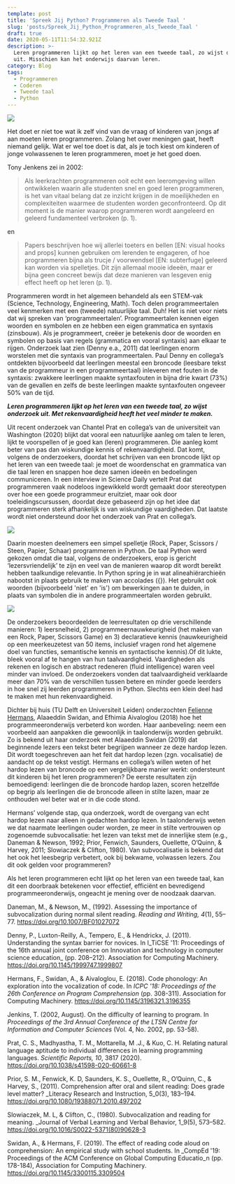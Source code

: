 ```yaml
---
template: post
title: 'Spreek Jij Python? Programmeren als Tweede Taal '
slug: 'posts/Spreek_Jij_Python_Programmeren_als_Tweede_Taal '
draft: true
date: 2020-05-11T11:54:32.921Z
description: >-
  Leren programmeren lijkt op het leren van een tweede taal, zo wijst onderzoek
  uit. Misschien kan het onderwijs daarvan leren.
category: Blog
tags:
  - Programmeren
  - Coderen
  - Tweede taal
  - Python
---
```

![](/media/kind-coding.jpg)

Het doet er niet toe wat ik zelf vind van de vraag of kinderen van jongs af aan moeten leren programmeren. Zolang het over meningen gaat, heeft niemand gelijk. Wat er wel toe doet is dat, als je toch kiest om kinderen of jonge volwassenen te leren programmeren, moet je het goed doen.

Tony Jenkens zei in 2002:

> Als leerkrachten programmeren ooit echt een leeromgeving willen ontwikkelen waarin alle studenten snel en goed leren programmeren, is het van vitaal belang dat ze inzicht krijgen in de moeilijkheden en complexiteiten waarmee de studenten worden geconfronteerd. Op dit moment is de manier waarop programmeren wordt aangeleerd en geleerd fundamenteel verbroken (p. 1).

en

> Papers beschrijven hoe wij allerlei toeters en bellen \[EN: visual hooks and props] kunnen gebruiken om lerenden te engageren, of hoe programmeren bijna als trucje / voorwendsel \[EN: subterfuge] geleerd kan worden via spelletjes. Dit zijn allemaal mooie ideeën, maar er bijna geen concreet bewijs dat deze manieren van lesgeven enig effect heeft op het leren (p. 1).

Programmeren wordt in het algemeen behandeld als een STEM-vak (Science, Technology, Engineering, Math). Toch delen programmeertalen veel kenmerken met een (tweede) natuurlijke taal. Duh! Het is niet voor niets dat wij spreken van ‘programmeertalen’. Programmeertalen kennen eigen woorden en symbolen en ze hebben een eigen grammatica en syntaxis (zinsbouw). Als je programmeert, creëer je betekenis door de woorden en symbolen op basis van regels (grammatica en vooral syntaxis) aan elkaar te rijgen. Onderzoek laat zien (Denny e.a., 2011) dat leerlingen enorm worstelen met die syntaxis van programmeertalen. Paul Denny en collega’s ontdekten bijvoorbeeld dat leerlingen meestal een broncode (leesbare tekst van de programmeur in een programmeertaal) inleveren met fouten in de syntaxis: zwakkere leerlingen maakte syntaxfouten in bijna drie kwart (73%) van de gevallen en zelfs de beste leerlingen maakte syntaxfouten ongeveer 50% van de tijd.

**_Leren programmeren lijkt op het leren van een tweede taal, zo wijst onderzoek uit. Met rekenvaardigheid heeft het veel minder te maken._** 

Uit recent onderzoek van Chantel Prat en collega’s van de universiteit van Washington (2020) blijkt dat vooral een natuurlijke aanleg om talen te leren, lijkt te voorspellen of je goed kan (leren) programmeren. Die aanleg komt beter van pas dan wiskundige kennis of rekenvaardigheid. Dat komt, volgens de onderzoekers, doordat het schrijven van een broncode lijkt op het leren van een tweede taal: je moet de woordenschat en grammatica van die taal leren en snappen hoe deze samen ideeën en bedoelingen communiceren. In een interview in Science Daily vertelt Prat dat programmeren vaak nodeloos ingewikkeld wordt gemaakt door stereotypen over hoe een goede programmeur eruitziet, maar ook door toeleidingscursussen, doordat deze gebaseerd zijn op het idee dat programmeren sterk afhankelijk is van wiskundige vaardigheden. Dat laatste wordt niet ondersteund door het onderzoek van Prat en collega’s. 

![](/media/rock-paper-scissors.svg.png)

Daarin moesten deelnemers een simpel spelletje (Rock, Paper, Scissors / Steen, Papier, Schaar) programmeren in Python. De taal Python werd gekozen omdat die taal, volgens de onderzoekers, erop is gericht ‘lezersvriendelijk’ te zijn en veel van de manieren waarop dit wordt bereikt hebben taalkundige relevantie. In Python spring je in wat alineahiërarchieën nabootst in plaats gebruik te maken van accolades ({}). Het gebruikt ook woorden (bijvoorbeeld 'niet' en 'is') om bewerkingen aan te duiden, in plaats van symbolen die in andere programmeertalen worden gebruikt. 

![](/media/python_image.jpg)

De onderzoekers beoordeelden de leerresultaten op drie verschillende manieren: 1) leersnelheid, 2) programmeernauwkeurigheid (het maken van een Rock, Paper, Scissors Game) en 3) declaratieve kennis (nauwkeurigheid op een meerkeuzetest van 50 items, inclusief vragen rond het algemene doel van functies, semantische kennis en syntactische kennis).Of dit lukte, bleek vooral af te hangen van hun taalvaardigheid. Vaardigheden als rekenen en logisch en abstract redeneren (fluid intelligence) waren veel minder van invloed. De onderzoekers vonden dat taalvaardigheid verklaarde meer dan 70% van de verschillen tussen betere en minder goede leerders in hoe snel zij leerden programmeren in Python. Slechts een klein deel had te maken met hun rekenvaardigheid.

Dichter bij huis (TU Delft en Universiteit Leiden) onderzochten [Felienne Hermans](https://www.universiteitleiden.nl/en/staffmembers/felienne-hermans#tab-1), Alaaeddin Swidan, and Efhimia Aivaloglou (2018) hoe het programmeeronderwijs verbeterd kon worden. Haar aanbeveling: neem een voorbeeld aan aanpakken die gewoonlijk in taalonderwijs worden gebruikt. Zo is bekend uit haar onderzoek met Alaaeddin Swidan (2019) dat beginnende lezers een tekst beter begrijpen wanneer ze deze hardop lezen. Dit wordt toegeschreven aan het feit dat hardop lezen (zgn. vocalisatie) de aandacht op de tekst vestigt. Hermans en collega’s willen weten of het hardop lezen van broncode op een vergelijkbare manier werkt: ondersteunt dit kinderen bij het leren programmeren? De eerste resultaten zijn bemoedigend: leerlingen die de broncode hardop lazen, scoren hetzelfde op begrip als leerlingen die de broncode alleen in stilte lazen, maar ze onthouden wel beter wat er in die code stond. 

Hermans’ volgende stap, qua onderzoek, wordt de overgang van echt hardop lezen naar alleen in gedachten hardop lezen. In taalonderwijs weten we dat naarmate leerlingen ouder worden, ze meer in stilte vertrouwen op zogenoemde subvocalisatie: het lezen van tekst met de innerlijke stem (e.g., Daneman & Newson, 1992; Prior, Fenwich, Saunders, Ouellette, O’Quinn, & Harvey, 2011; Slowiaczek & Clifton, 1980). Van subvocalisatie is bekend dat het ook het leesbegrip verbetert, ook bij bekwame, volwassen lezers. Zou dit ook gelden voor programmeren? 

Als het leren programmeren echt lijkt op het leren van een tweede taal, kan dit een doorbraak betekenen voor effectief, efficiënt en bevredigend programmeeronderwijs, ongeacht je mening over de noodzaak daarvan. 

Daneman, M., & Newson, M., (1992). Assessing the importance of subvocalization during normal silent reading. _Reading and Writing, 4_(1), 55–77. https://doi.org/10.1007/BF01027072

Denny, P., Luxton-Reilly, A., Tempero, E., & Hendrickx, J. (2011). Understanding the syntax barrier for novices. In I_TiCSE '11: Proceedings of the 16th annual joint conference on Innovation and technology in computer science education_ (pp. 208–212). Association for Computing Machinery. https://doi.org/10.1145/1999747.1999807

Hermans, F., Swidan, A., & Aivaloglou, E. (2018). Code phonology: An exploration into the vocalization of code. In _ICPC '18: Proceedings of the 26th Conference on Program Comprehension_ (pp. 308-311). Association for Computing Machinery. https://doi.org/10.1145/3196321.3196355

Jenkins, T. (2002, August). On the difficulty of learning to program. In _Proceedings of the 3rd Annual Conference of the LTSN Centre for Information and Computer Sciences_ (Vol. 4, No. 2002, pp. 53-58). 

Prat, C. S., Madhyastha, T. M., Mottarella, M .J., & Kuo, C. H. Relating natural language aptitude to individual differences in learning programming languages. _Scientific Reports, 10_, 3817 (2020). https://doi.org/10.1038/s41598-020-60661-8

Prior, S. M., Fenwick, K. D, Saunders, K. S., Ouellette, R., O’Quinn, C., & Harvey, S., (2011). Comprehension after oral and silent reading: Does grade level matter? _Literacy Research and Instruction, 5_0(3), 183–194. https://doi.org/10.1080/19388071.2010.497202 

Slowiaczek, M. L, & Clifton, C., (1980). Subvocalization and reading for meaning. _Journal of Verbal Learning and Verbal Behavior, 1_9(5), 573–582. https://doi.org/10.1016/S0022-5371(80)90628-3 

Swidan, A., & Hermans, F. (2019). The effect of reading code aloud on comprehension: An empirical study with school students. In _CompEd '19: Proceedings of the ACM Conference on Global Computing Educatio_n (pp. 178-184), Association for Computing Machinery. https://doi.org/10.1145/3300115.3309504
